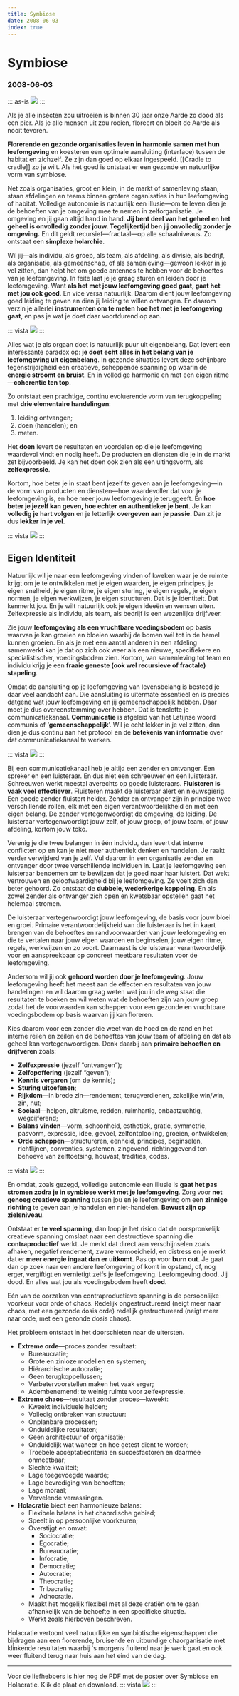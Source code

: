 ```yaml
---
title: Symbiose
date: 2008-06-03
index: true
---
```


# Symbiose
### 2008-06-03

::: as-is
<img src="e-go.png">
:::

Als je alle insecten zou uitroeien is binnen 30 jaar onze Aarde zo dood als een pier. Als je alle mensen uit zou roeien, floreert en bloeit de Aarde als nooit tevoren.

**Florerende en gezonde organisaties leven in harmonie samen met hun leefomgeving** en koesteren een optimale aansluiting (interface) tussen de habitat en zichzelf. Ze zijn dan goed op elkaar ingespeeld. [[Cradle to cradle]] zo je wilt. Als het goed is ontstaat er een gezonde en natuurlijke vorm van symbiose.

Net zoals organisaties, groot en klein, in de markt of samenleving staan, staan afdelingen en teams binnen grotere organisaties in hun leefomgeving of habitat. Volledige autonomie is natuurlijk een illusie—om te leven dien je de behoeften van je omgeving mee te nemen in zelforganisatie. Je omgeving en jij gaan altijd hand in hand. **Jij bent deel van het geheel en het geheel is onvolledig zonder jouw. Tegelijkertijd ben jij onvolledig zonder je omgeving.** En dit geldt recursief—fractaal—op alle schaalniveaus. Zo ontstaat een **simplexe holarchie**.

Wil jij—als individu, als groep, als team, als afdeling, als divisie, als bedrijf, als organisatie, als gemeenschap, of als samenleving—gewoon lekker in je vel zitten, dan helpt het om goede antennes te hebben voor de behoeftes van je leefomgeving. In feite laat je je graag sturen en leiden door je leefomgeving. Want **als het met jouw leefomgeving goed gaat, gaat het met jou ook goed**. En vice versa natuurlijk. Daarom dient jouw leefomgeving goed leiding te geven en dien jij leiding te willen ontvangen. En daarom verzin je allerlei **instrumenten om te meten hoe het met je leefomgeving gaat**, en pas je wat je doet daar voortdurend op aan.

::: vista
<img src="web-holacratie-01.png">
:::

Alles wat je als orgaan doet is natuurlijk puur uit eigenbelang. Dat levert een interessante paradox op: **je doet echt alles in het belang van je leefomgeving uit eigenbelang**. In gezonde situaties levert deze schijnbare tegenstrijdigheid een creatieve, scheppende spanning op waarin de **energie stroomt en bruist**. En in volledige harmonie en met een eigen ritme—**coherentie ten top**.

Zo ontstaat een prachtige, continu evoluerende vorm van terugkoppeling met **drie elementaire handelingen**:
1. leiding ontvangen;
1. doen (handelen); en
1. meten.

Het **doen** levert de resultaten en voordelen op die je leefomgeving waardevol vindt en nodig heeft. De producten en diensten die je in de markt zet bijvoorbeeld. Je kan het doen ook zien als een uitingsvorm, als **zelfexpressie**.

Kortom, hoe beter je in staat bent jezelf te geven aan je leefomgeving—in de vorm van producten en diensten—hoe waardevoller dat voor je leefomgeving is, en hoe meer jouw leefomgeving je teruggeeft. En **hoe beter je jezelf kan geven, hoe echter en authentieker je bent**. Je kan **volledig je hart volgen** en je letterlijk **overgeven aan je passie**. Dan zit je dus **lekker in je vel**.

::: vista
<img src="web-holacratie-02.png">
:::

## Eigen Identiteit
Natuurlijk wil je naar een leefomgeving vinden of kweken waar je de ruimte krijgt om je te ontwikkelen met je eigen waarden, je eigen principes, je eigen snelheid, je eigen ritme, je eigen sturing, je eigen regels, je eigen normen, je eigen werkwijzen, je eigen structuren. Dat is je identiteit. Dat kenmerkt jou. En je wilt natuurlijk ook je eigen ideeën en wensen uiten. Zelfexpressie als individu, als team, als bedrijf is een wezenlijke drijfveer.

Zie jouw **leefomgeving als een vruchtbare voedingsbodem** op basis waarvan je kan groeien en bloeien waarbij de bomen wél tot in de hemel kunnen groeien. En als je met een aantal anderen in een afdeling samenwerkt kan je dat op zich ook weer als een nieuwe, specifiekere en specialistischer, voedingsbodem zien. Kortom, van samenleving tot team en individu krijg je een **fraaie geneste (ook wel recursieve of fractale) stapeling**.

Omdat de aansluiting op je leefomgeving van levensbelang is besteed je daar veel aandacht aan. Die aansluiting is uitermate essentieel en is precies datgene wat jouw leefomgeving en jij gemeenschappelijk hebben. Daar moet je dus overeenstemming over hebben. Dat is tenslotte je communicatiekanaal. **Communicatie** is afgeleid van het Latijnse woord communis of ‘**gemeenschappelijk**’. Wil je echt lekker in je vel zitten, dan dien je dus continu aan het protocol en de **betekenis van informatie** over dat communicatiekanaal te werken.

::: vista
<img src="web-holacratie-03.png">
:::

Bij een communicatiekanaal heb je altijd een zender en ontvanger. Een spreker en een luisteraar. En dus niet een schreeuwer en een luisteraar. Schreeuwen werkt meestal averechts op goede luisteraars. **Fluisteren is vaak veel effectiever**. Fluisteren maakt de luisteraar alert en nieuwsgierig. Een goede zender fluistert helder. Zender en ontvanger zijn in principe twee verschillende rollen, elk met een eigen verantwoordelijkheid en met een eigen belang. De zender vertegenwoordigt de omgeving, de leiding. De luisteraar vertegenwoordigt jouw zelf, of jouw groep, of jouw team, of jouw afdeling, kortom jouw toko.

Verenig je die twee belangen in één individu, dan levert dat interne conflicten op en kan je niet meer authentiek denken en handelen. Je raakt verder verwijderd van je zelf. Vul daarom in een organisatie zender en ontvanger door twee verschillende individuen in. Laat je leefomgeving een luisteraar benoemen om te bewijzen dat je goed naar haar luistert. Dat wekt vertrouwen en geloofwaardigheid bij je leefomgeving. Ze voelt zich dan beter gehoord. Zo ontstaat de **dubbele, wederkerige koppeling**. En als zowel zender als ontvanger zich open en kwetsbaar opstellen gaat het helemaal stromen.

De luisteraar vertegenwoordigt jouw leefomgeving, de basis voor jouw bloei en groei. Primaire verantwoordelijkheid van die luisteraar is het in kaart brengen van de behoeftes en randvoorwaarden van jouw leefomgeving en die te vertalen naar jouw eigen waarden en beginselen, jouw eigen ritme, regels, werkwijzen en zo voort. Daarnaast is de luisteraar verantwoordelijk voor en aanspreekbaar op concreet meetbare resultaten voor de leefomgeving.

Andersom wil jij ook **gehoord worden door je leefomgeving**. Jouw leefomgeving heeft het meest aan de effecten en resultaten van jouw handelingen en wil daarom graag weten wat jou in de weg staat die resultaten te boeken en wil weten wat de behoeften zijn van jouw groep zodat het de voorwaarden kan scheppen voor een gezonde en vruchtbare voedingsbodem op basis waarvan jij kan floreren.

Kies daarom voor een zender die weet van de hoed en de rand en het interne reilen en zeilen en de behoeftes van jouw team of afdeling en dat als geheel kan vertegenwoordigen. Denk daarbij aan **primaire behoeften en drijfveren** zoals:
- **Zelfexpressie** (jezelf “ontvangen”);
- **Zelfopoffering** (jezelf “geven”);
- **Kennis vergaren** (om de kennis);
- **Sturing uitoefenen**;
- **Rijkdom**—in brede zin—rendement, terugverdienen, zakelijke win/win, zin, nut;
- **Sociaal**—helpen, altruïsme, redden, ruimhartig, onbaatzuchtig, wegcijferend;
- **Balans vinden**—vorm, schoonheid, esthetiek, gratie, symmetrie, pasvorm, expressie, idee, gevoel, zelfontplooiïng, groeien, ontwikkelen;
- **Orde scheppen**—structureren, eenheid, principes, beginselen, richtlijnen, conventies, systemen, zingevend, richtinggevend ten behoeve van zelftoetsing, houvast, tradities, codes.

::: vista
<img src="web-holacratie-04.png">
:::

En omdat, zoals gezegd, volledige autonomie een illusie is **gaat het pas stromen zodra je in symbiose werkt met je leefomgeving**. Zorg voor **net genoeg creatieve spanning** tussen jou en je leefomgeving om een **zinnige richting** te geven aan je handelen en niet-handelen. **Bewust zijn op zielsniveau**.

Ontstaat er **te veel spanning**, dan loop je het risico dat de oorspronkelijk creatieve spanning omslaat naar een destructieve spanning die **contraproductief** werkt. Je merkt dat direct aan verschijnselen zoals afhaken, negatief rendement, zware vermoeidheid, en distress en je merkt dat er **meer energie ingaat dan er uitkomt**. Pas op voor **burn out**. Je gaat dan op zoek naar een andere leefomgeving of komt in opstand, of, nog erger, vergiftigt en vernietigt zelfs je leefomgeving. Leefomgeving dood. Jij dood. En alles wat jou als voedingsbodem heeft **dood**.

Eén van de oorzaken van contraproductieve spanning is de persoonlijke voorkeur voor orde of chaos. Redelijk ongestructureerd (neigt meer naar chaos, met een gezonde dosis orde) redelijk gestructureerd (neigt meer naar orde, met een gezonde dosis chaos).

Het probleem ontstaat in het doorschieten naar de uitersten.
- **Extreme orde**—proces zonder resultaat:
  - Bureaucratie;
  - Grote en zinloze modellen en systemen;
  - Hiërarchische autocratie;
  - Geen terugkoppellussen;
  - Verbetervoorstellen maken het vaak erger;
  - Adembenemend: te weinig ruimte voor zelfexpressie.
- **Extreme chaos**—resultaat zonder proces—kweekt:
  - Kweekt individuele helden;
  - Volledig ontbreken van structuur:
  - Onplanbare processen;
  - Onduidelijke resultaten;
  - Geen architectuur of organisatie;
  - Onduidelijk wat waneer en hoe getest dient te worden;
  - Troebele acceptatiecriteria en succesfactoren en daarmee onmeetbaar;
  - Slechte kwaliteit;
  - Lage toegevoegde waarde;
  - Lage bevrediging van behoeften;
  - Lage moraal;
  - Vervelende verrassingen.
- **Holacratie** biedt een harmonieuze balans:
  - Flexibele balans in het chaordische gebied;
  - Speelt in op persoonlijke voorkeuren;
  - Overstijgt en omvat:
    - Sociocratie;
    - Egocratie;
    - Bureaucratie;
    - Infocratie;
    - Democratie;
    - Autocratie;
    - Theocratie;
    - Tribacratie;
    - Adhocratie.
  - Maakt het mogelijk flexibel met al deze cratiën om te gaan afhankelijk van de behoefte in een specifieke situatie.
  - Werkt zoals hierboven beschreven.

Holacratie vertoont veel natuurlijke en symbiotische eigenschappen die bijdragen aan een florerende, bruisende en uitbundige chaorganisatie met klinkende resultaten waarbij 's morgens fluitend naar je werk gaat en ook weer fluitend terug naar huis aan het eind van de dag.

----
Voor de liefhebbers is hier nog de PDF met de poster over Symbiose en Holacratie. Klik de plaat en download.
::: vista
<a href="holacratie.pdf" download><img src="holacratie-pdf.jpg"></a>
:::

